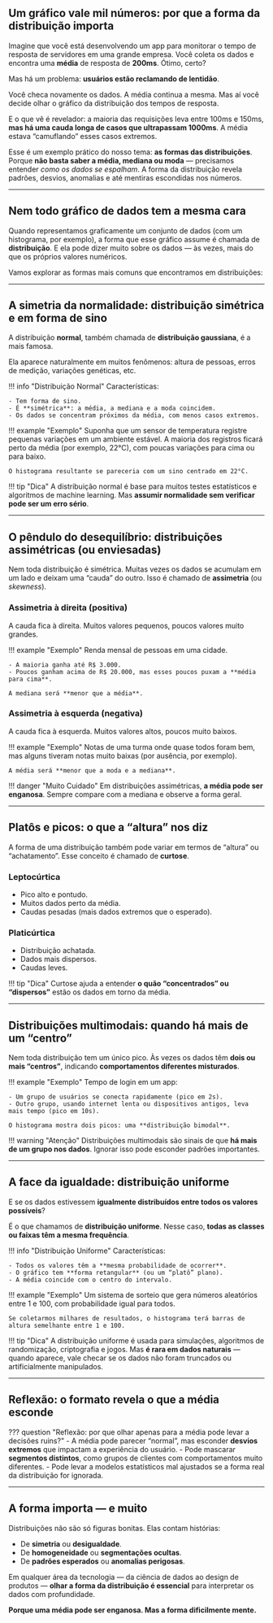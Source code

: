 ## Um gráfico vale mil números: por que a forma da distribuição importa

Imagine que você está desenvolvendo um app para monitorar o tempo de resposta de servidores em uma grande empresa. Você coleta os dados e encontra uma **média** de resposta de **200ms**. Ótimo, certo?

Mas há um problema: **usuários estão reclamando de lentidão**.

Você checa novamente os dados. A média continua a mesma. Mas aí você decide olhar o gráfico da distribuição dos tempos de resposta.

E o que vê é revelador: a maioria das requisições leva entre 100ms e 150ms, **mas há uma cauda longa de casos que ultrapassam 1000ms**. A média estava “camuflando” esses casos extremos.

Esse é um exemplo prático do nosso tema: **as formas das distribuições**. Porque **não basta saber a média, mediana ou moda** — precisamos entender *como os dados se espalham*. A forma da distribuição revela padrões, desvios, anomalias e até mentiras escondidas nos números.

---

## Nem todo gráfico de dados tem a mesma cara

Quando representamos graficamente um conjunto de dados (com um histograma, por exemplo), a forma que esse gráfico assume é chamada de **distribuição**. E ela pode dizer muito sobre os dados — às vezes, mais do que os próprios valores numéricos.

Vamos explorar as formas mais comuns que encontramos em distribuições:

---

## A simetria da normalidade: distribuição simétrica e em forma de sino

A distribuição **normal**, também chamada de **distribuição gaussiana**, é a mais famosa.

Ela aparece naturalmente em muitos fenômenos: altura de pessoas, erros de medição, variações genéticas, etc.

!!! info "Distribuição Normal"
    Características:
    
    - Tem forma de sino.
    - É **simétrica**: a média, a mediana e a moda coincidem.
    - Os dados se concentram próximos da média, com menos casos extremos.

<canvas id="normalChart"></canvas>


!!! example "Exemplo"
    Suponha que um sensor de temperatura registre pequenas variações em um ambiente estável. A maioria dos registros ficará perto da média (por exemplo, 22°C), com poucas variações para cima ou para baixo.

    O histograma resultante se pareceria com um sino centrado em 22°C.



!!! tip "Dica"
    A distribuição normal é base para muitos testes estatísticos e algoritmos de machine learning. Mas **assumir normalidade sem verificar pode ser um erro sério**.

---

## O pêndulo do desequilíbrio: distribuições assimétricas (ou enviesadas)

Nem toda distribuição é simétrica. Muitas vezes os dados se acumulam em um lado e deixam uma “cauda” do outro. Isso é chamado de **assimetria** (ou *skewness*).

### Assimetria à direita (positiva)

A cauda fica à direita. Muitos valores pequenos, poucos valores muito grandes.

<canvas id="rightSkewChart"></canvas>

!!! example "Exemplo"
    Renda mensal de pessoas em uma cidade.

    - A maioria ganha até R$ 3.000.
    - Poucos ganham acima de R$ 20.000, mas esses poucos puxam a **média para cima**.

    A mediana será **menor que a média**.

### Assimetria à esquerda (negativa)

A cauda fica à esquerda. Muitos valores altos, poucos muito baixos.

<canvas id="leftSkewChart"></canvas>

!!! example "Exemplo"
    Notas de uma turma onde quase todos foram bem, mas alguns tiveram notas muito baixas (por ausência, por exemplo).

    A média será **menor que a moda e a mediana**.

!!! danger "Muito Cuidado"
    Em distribuições assimétricas, **a média pode ser enganosa**. Sempre compare com a mediana e observe a forma geral.

---

## Platôs e picos: o que a “altura” nos diz

A forma de uma distribuição também pode variar em termos de “altura” ou “achatamento”. Esse conceito é chamado de **curtose**.

### Leptocúrtica

- Pico alto e pontudo.
- Muitos dados perto da média.
- Caudas pesadas (mais dados extremos que o esperado).

<canvas id="leptokurticChart"></canvas>

### Platicúrtica

- Distribuição achatada.
- Dados mais dispersos.
- Caudas leves.

<canvas id="platykurticChart"></canvas>


!!! tip "Dica"
    Curtose ajuda a entender **o quão “concentrados” ou “dispersos”** estão os dados em torno da média.

---

## Distribuições multimodais: quando há mais de um “centro”

Nem toda distribuição tem um único pico. Às vezes os dados têm **dois ou mais “centros”**, indicando **comportamentos diferentes misturados**.

<canvas id="bimodalChart"></canvas>

!!! example "Exemplo"
    Tempo de login em um app:

    - Um grupo de usuários se conecta rapidamente (pico em 2s).
    - Outro grupo, usando internet lenta ou dispositivos antigos, leva mais tempo (pico em 10s).

    O histograma mostra dois picos: uma **distribuição bimodal**.

!!! warning "Atenção"
    Distribuições multimodais são sinais de que **há mais de um grupo nos dados**. Ignorar isso pode esconder padrões importantes.

---

## A face da igualdade: distribuição uniforme

E se os dados estivessem **igualmente distribuídos entre todos os valores possíveis**?

É o que chamamos de **distribuição uniforme**. Nesse caso, **todas as classes ou faixas têm a mesma frequência**.

!!! info "Distribuição Uniforme"
    Características:
    
    - Todos os valores têm a **mesma probabilidade de ocorrer**.
    - O gráfico tem **forma retangular** (ou um “platô” plano).
    - A média coincide com o centro do intervalo.

<canvas id="uniformChart"></canvas>

!!! example "Exemplo"
    Um sistema de sorteio que gera números aleatórios entre 1 e 100, com probabilidade igual para todos.

    Se coletarmos milhares de resultados, o histograma terá barras de altura semelhante entre 1 e 100.

!!! tip "Dica"
    A distribuição uniforme é usada para simulações, algoritmos de randomização, criptografia e jogos. Mas **é rara em dados naturais** — quando aparece, vale checar se os dados não foram truncados ou artificialmente manipulados.

---

## Reflexão: o formato revela o que a média esconde

??? question "Reflexão: por que olhar apenas para a média pode levar a decisões ruins?"
    - A média pode parecer “normal”, mas esconder **desvios extremos** que impactam a experiência do usuário.
    - Pode mascarar **segmentos distintos**, como grupos de clientes com comportamentos muito diferentes.
    - Pode levar a modelos estatísticos mal ajustados se a forma real da distribuição for ignorada.

---

## A forma importa — e muito

Distribuições não são só figuras bonitas. Elas contam histórias:

- De **simetria** ou **desigualdade**.
- De **homogeneidade** ou **segmentações ocultas**.
- De **padrões esperados** ou **anomalias perigosas**.

Em qualquer área da tecnologia — da ciência de dados ao design de produtos — **olhar a forma da distribuição é essencial** para interpretar os dados com profundidade.

**Porque uma média pode ser enganosa. Mas a forma dificilmente mente.**


<script src="https://cdn.jsdelivr.net/npm/chart.js"></script>
<script src="../../../../assets/javascripts/as_formas_das_distribuicoes.js"></script>